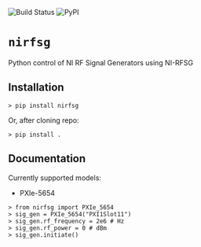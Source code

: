 ![Build Status](https://github.com/l-johnston/nirfsg/workflows/publish/badge.svg)
![PyPI](https://img.shields.io/pypi/v/nirfsg?style=plastic)
# `nirfsg`
Python control of NI RF Signal Generators using NI-RFSG

## Installation

    > pip install nirfsg

Or, after cloning repo:

    > pip install .

## Documentation
Currently supported models:
- PXIe-5654


```
> from nirfsg import PXIe_5654
> sig_gen = PXIe_5654("PXI1Slot11")
> sig_gen.rf_frequency = 2e6 # Hz
> sig_gen.rf_power = 0 # dBm
> sig_gen.initiate()
```

